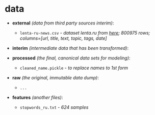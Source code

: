 # data

- **external** _(data from third party sources interim)_:

  - `lenta-ru-news.csv` - _dataset lenta.ru from
    [here](https://github.com/yutkin/Lenta.Ru-News-Dataset/tree/v1.1); 800975
    rows; columns=[url, title, text, topic, tags, date]_

- **interim** _(intermediate data that has been transformed)_:

* **processed** _(the final, canonical data sets for modeling)_:

  - `cleaned_name.pickle` - _to replace names to 1st form_

* **raw** _(the original, immutable data dump)_:

  - `...`

* **features** _(another files)_:
  - `stopwords_ru.txt` - _624 samples_
